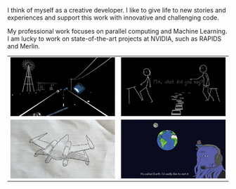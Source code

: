 I think of myself as a creative developer. I like to give life to new stories and experiences and support this work with innovative and challenging code.

My professional work focuses on parallel computing and Machine Learning. I am lucky to work on state-of-the-art projects at NVIDIA, such as RAPIDS and Merlin.


| | |
|:---:|:---:|
|![Wait beatmap for Beat Saber](media/wait.png) | ![Hide & Seek beatmap for Beat Saber](media/hide_and_seek.png)|
|![XWing drawing effect with Unity shaders](media/xwing.png) | ![Broken Shuttle, my entry for a Ludum Dare game jam](media/broken_shuttle.png)|